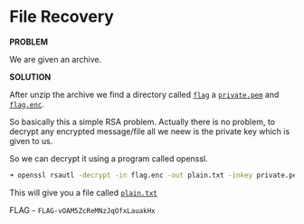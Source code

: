 # File Recovery

__PROBLEM__

We are given an archive.

__SOLUTION__

After unzip the archive we find a directory called [`flag`](flag/) a [`private.pem`](flag/private.pem) and [`flag.enc`](flag/flag.enc).

So basically this a simple RSA problem. Actually there is no problem, to decrypt any encrypted message/file all we neew is the private key which is given to us.

So we can decrypt it using a program called openssl.
```bash
➜ openssl rsautl -decrypt -in flag.enc -out plain.txt -inkey private.pem
```

This will give you a file called [`plain.txt`](flag/plain.txt)

FLAG - `FLAG-vOAM5ZcReMNzJqOfxLauakHx`
